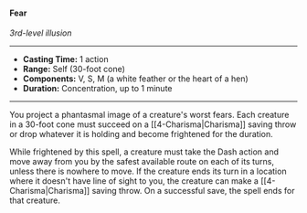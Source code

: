 #### Fear
*3rd-level illusion*
___
- **Casting Time:** 1 action
- **Range:** Self (30-foot cone)
- **Components:** V, S, M (a white feather or the heart of a hen)
- **Duration:** Concentration, up to 1 minute
---
You project a phantasmal image of a creature's worst fears. Each creature in a 30-foot cone must succeed on a [[4-Charisma|Charisma]] saving throw or drop whatever it is holding and become frightened for the duration.

While frightened by this spell, a creature must take the Dash action and move away from you by the safest available route on each of its turns, unless there is nowhere to move. If the creature ends its turn in a location where it doesn't have line of sight to you, the creature can make a [[4-Charisma|Charisma]] saving throw. On a successful save, the spell ends for that creature.
